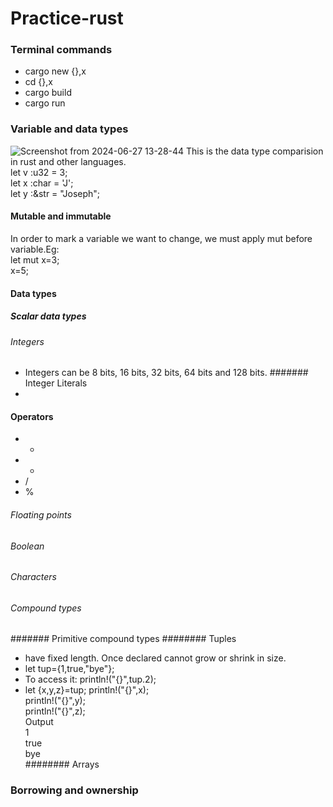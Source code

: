 # Practice-rust
### Terminal commands
- cargo new  {},x
- cd {},x
- cargo build
- cargo run
### Variable and data types
![Screenshot from 2024-06-27 13-28-44](https://github.com/hawahari/Practice-rust/assets/149294262/1a250c4f-0763-45cc-a8e0-33f5495f969d)
This is the data type comparision in rust and other languages.</br>
let v :u32 = 3;</br>
let x :char = 'J';</br>
let y :&str = "Joseph";</br>
#### Mutable and immutable 
In order to mark a variable we want to change, we must apply mut before variable.Eg:</br>
let mut x=3;</br>
x=5;</br>
#### Data types
##### Scalar data types
###### Integers
- Integers can be 8 bits, 16 bits, 32 bits, 64 bits and 128 bits.
####### Integer Literals
- 
#### Operators
-  +
-  -
- /
- %
###### Floating points
###### Boolean
###### Characters
###### Compound types
####### Primitive compound types
######## Tuples
- have fixed length. Once declared cannot grow or shrink in size.
- let tup={1,true,"bye"};
- To access it: println!("{}",tup.2);
- let {x,y,z}=tup;
println!("{}",x);</br>
println!("{}",y);</br>
println!("{}",z);</br>
  Output</br>
1</br>
true</br>
bye</br>
######## Arrays
### Borrowing and ownership

